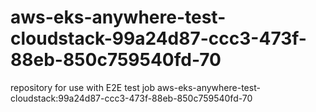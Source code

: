 # aws-eks-anywhere-test-cloudstack-99a24d87-ccc3-473f-88eb-850c759540fd-70
repository for use with E2E test job aws-eks-anywhere-test-cloudstack:99a24d87-ccc3-473f-88eb-850c759540fd-70
